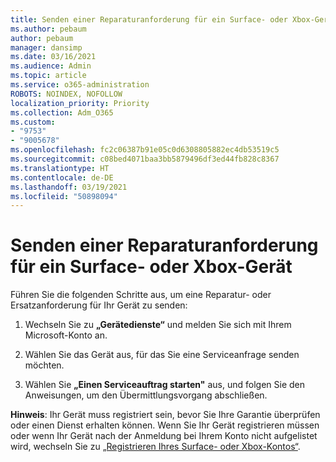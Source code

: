 ```yaml
---
title: Senden einer Reparaturanforderung für ein Surface- oder Xbox-Gerät
ms.author: pebaum
author: pebaum
manager: dansimp
ms.date: 03/16/2021
ms.audience: Admin
ms.topic: article
ms.service: o365-administration
ROBOTS: NOINDEX, NOFOLLOW
localization_priority: Priority
ms.collection: Adm_O365
ms.custom:
- "9753"
- "9005678"
ms.openlocfilehash: fc2c06387b91e05c0d6308805882ec4db53519c5
ms.sourcegitcommit: c08bed4071baa3bb5879496df3ed44fb828c8367
ms.translationtype: HT
ms.contentlocale: de-DE
ms.lasthandoff: 03/19/2021
ms.locfileid: "50898094"
---
```

# <a name="submit-a-repair-request-for-a-surface-or-xbox-device"></a>Senden einer Reparaturanforderung für ein Surface- oder Xbox-Gerät

Führen Sie die folgenden Schritte aus, um eine Reparatur- oder Ersatzanforderung für Ihr Gerät zu senden:

1. Wechseln Sie zu **„Gerätedienste“** und melden Sie sich mit Ihrem Microsoft-Konto an.

2. Wählen Sie das Gerät aus, für das Sie eine Serviceanfrage senden möchten.

3. Wählen Sie **„Einen Serviceauftrag starten"** aus, und folgen Sie den Anweisungen, um den Übermittlungsvorgang abschließen.

**Hinweis**: Ihr Gerät muss registriert sein, bevor Sie Ihre Garantie überprüfen oder einen Dienst erhalten können. Wenn Sie Ihr Gerät registrieren müssen oder wenn Ihr Gerät nach der Anmeldung bei Ihrem Konto nicht aufgelistet wird, wechseln Sie zu [„Registrieren Ihres Surface- oder Xbox-Kontos“](https://support.microsoft.com/surface/register-your-surface-or-xbox-fd7d73f8-b0e6-c9fa-e83b-0b64652e2376).
